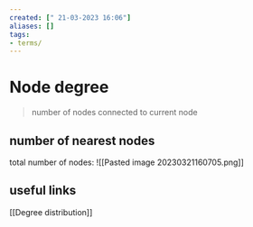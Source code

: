 ```yaml
---
created: [" 21-03-2023 16:06"]
aliases: []
tags:
- terms/
---
```


# Node degree

> number of nodes connected to current node

## number of nearest nodes

total number of nodes:
![[Pasted image 20230321160705.png]]
## useful links
[[Degree distribution]]
